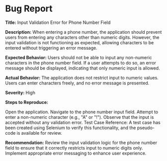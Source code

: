 # Bug Report
**Title:** Input Validation Error for Phone Number Field

**Description:** When entering a phone number, the application should prevent users from entering any characters other than numeric digits. However, the input validation is not functioning as expected, allowing characters to be entered without triggering an error message.

**Expected Behavior:** Users should not be able to input any non-numeric characters in the phone number field. If a user attempts to do so, an error message should be displayed, indicating that only numeric input is allowed.

**Actual Behavior:** The application does not restrict input to numeric values. Users can enter characters freely, and no error message is presented.

**Severity:** High

**Steps to Reproduce:**

Open the application.
Navigate to the phone number input field.
Attempt to enter a non-numeric character (e.g., "A" or "!").
Observe that the input is accepted without any validation error.
Test Case Reference: A test case has been created using Selenium to verify this functionality, and the pseudo-code is available for review.

**Recommendation:** Review the input validation logic for the phone number field to ensure that it correctly restricts input to numeric digits only. Implement appropriate error messaging to enhance user experience.